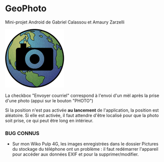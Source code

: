 # GeoPhoto
Mini-projet Android de Gabriel Calassou et Amaury Zarzelli

![app/src/main/res/mipmap-hdpi/ic_launcher.png](app/src/main/res/mipmap-xxxhdpi/ic_launcher.png "Logo")



La checkbox "Envoyer courriel" correspond à l'envoi d'un mèl après la prise d'une photo (appui sur le bouton "PHOTO")

Si la position n'est pas activée **au lancement** de l'application, la position est aléatoire.
Si elle est activée, il faut attendre d'être localisé pour que la photo soit prise, ce qui peut être long en intérieur.

### BUG CONNUS

+ Sur mon Wiko Pulp 4G, les images enregistrées dans le dossier Pictures du stockage du téléphone ont un problème : il faut redémarrer l'appareil pour accéder aux données EXIF et pour la supprimer/modifier.
